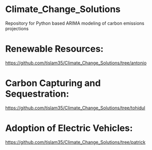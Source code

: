 # Climate_Change_Solutions
Repository for Python based ARIMA modeling of carbon emissions projections

# Renewable Resources: 
https://github.com/tislam35/Climate_Change_Solutions/tree/antonio

# Carbon Capturing and Sequestration: 
https://github.com/tislam35/Climate_Change_Solutions/tree/tohidul

# Adoption of Electric Vehicles: 
https://github.com/tislam35/Climate_Change_Solutions/tree/patrick
